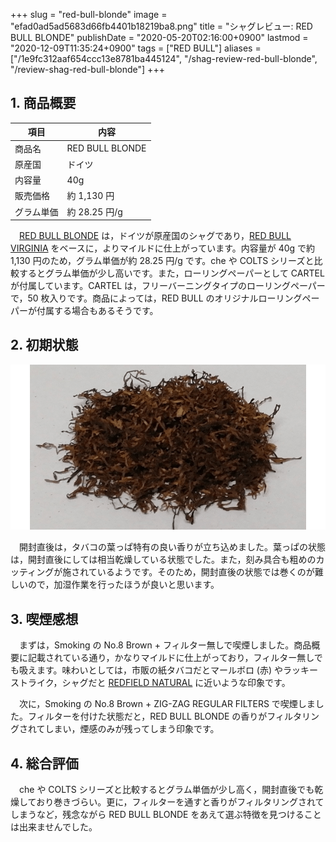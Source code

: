 +++
slug = "red-bull-blonde"
image = "efad0ad5ad5683d66fb4401b18219ba8.png"
title = "シャグレビュー: RED BULL BLONDE"
publishDate = "2020-05-20T02:16:00+0900"
lastmod = "2020-12-09T11:35:24+0900"
tags = ["RED BULL"]
aliases = ["/1e9fc312aaf654ccc13e8781ba445124", "/shag-review-red-bull-blonde", "/review-shag-red-bull-blonde"]
+++

## 1. 商品概要

| 項目 | 内容 |
|---|---|
| 商品名 | RED BULL BLONDE |
| 原産国 | ドイツ |
| 内容量 | 40g |
| 販売価格 | 約 1,130 円 |
| グラム単価 | 約 28.25 円/g |

　[RED BULL BLONDE](https://rpx.a8.net/svt/ejp?a8mat=3BDYDP+AUKDMA+2HOM+BWGDT&rakuten=y&a8ejpredirect=https%3A%2F%2Fhb.afl.rakuten.co.jp%2Fhgc%2Fg00pq7a4.2bo11488.g00pq7a4.2bo12d31%2Fa20052522171_3BDYDP_AUKDMA_2HOM_BWGDT%3Fpc%3Dhttps%253A%252F%252Fitem.rakuten.co.jp%252Fplaza%252Fstd-3931%252F%26m%3Dhttp%253A%252F%252Fm.rakuten.co.jp%252Fplaza%252Fi%252F10013374%252F) は，ドイツが原産国のシャグであり，[RED BULL VIRGINIA](https://rpx.a8.net/svt/ejp?a8mat=3BDYDP+AUKDMA+2HOM+BWGDT&rakuten=y&a8ejpredirect=https%3A%2F%2Fhb.afl.rakuten.co.jp%2Fhgc%2Fg00pq7a4.2bo11488.g00pq7a4.2bo12d31%2Fa20052522171_3BDYDP_AUKDMA_2HOM_BWGDT%3Fpc%3Dhttps%253A%252F%252Fitem.rakuten.co.jp%252Fplaza%252Fstd-3934%252F%26m%3Dhttp%253A%252F%252Fm.rakuten.co.jp%252Fplaza%252Fi%252F10013384%252F) をベースに，よりマイルドに仕上がっています。内容量が 40g で約 1,130 円のため，グラム単価が約 28.25 円/g です。che や COLTS シリーズと比較するとグラム単価が少し高いです。また，ローリングペーパーとして CARTEL が付属しています。CARTEL は，フリーバーニングタイプのローリングペーパーで，50 枚入りです。商品によっては，RED BULL のオリジナルローリングペーパーが付属する場合もあるそうです。

## 2. 初期状態

![Shag](df92d311ddafce0b27cdb6b3a59d326b.png)

　開封直後は，タバコの葉っぱ特有の良い香りが立ち込めました。葉っぱの状態は，開封直後にしては相当乾燥している状態でした。また，刻み具合も粗めのカッティングが施されているようです。そのため，開封直後の状態では巻くのが難しいので，加湿作業を行ったほうが良いと思います。

<!-- 付属品の CARTEL + フィルター無しで吸ったところ，しっかりとしたタバコ本来の味が楽しめました。 -->

## 3. 喫煙感想

　まずは，Smoking の No.8 Brown + フィルター無しで喫煙しました。商品概要に記載されている通り，かなりマイルドに仕上がっており，フィルター無しでも吸えます。味わいとしては，市販の紙タバコだとマールボロ (赤) やラッキーストライク，シャグだと [REDFIELD NATURAL](https://rpx.a8.net/svt/ejp?a8mat=3BDYDP+AUKDMA+2HOM+BWGDT&rakuten=y&a8ejpredirect=https%3A%2F%2Fhb.afl.rakuten.co.jp%2Fhgc%2Fg00pq7a4.2bo11488.g00pq7a4.2bo12d31%2Fa20052522171_3BDYDP_AUKDMA_2HOM_BWGDT%3Fpc%3Dhttps%253A%252F%252Fitem.rakuten.co.jp%252Fplaza%252F10018439%252F%26m%3Dhttp%253A%252F%252Fm.rakuten.co.jp%252Fplaza%252Fi%252F10018439%252F) に近いような印象です。

　次に，Smoking の No.8 Brown + ZIG-ZAG REGULAR FILTERS で喫煙しました。フィルターを付けた状態だと，RED BULL BLONDE の香りがフィルタリングされてしまい，煙感のみが残ってしまう印象です。

## 4. 総合評価

　che や COLTS シリーズと比較するとグラム単価が少し高く，開封直後でも乾燥しており巻きづらい。更に，フィルターを通すと香りがフィルタリングされてしまうなど，残念ながら RED BULL BLONDE をあえて選ぶ特徴を見つけることは出来ませんでした。